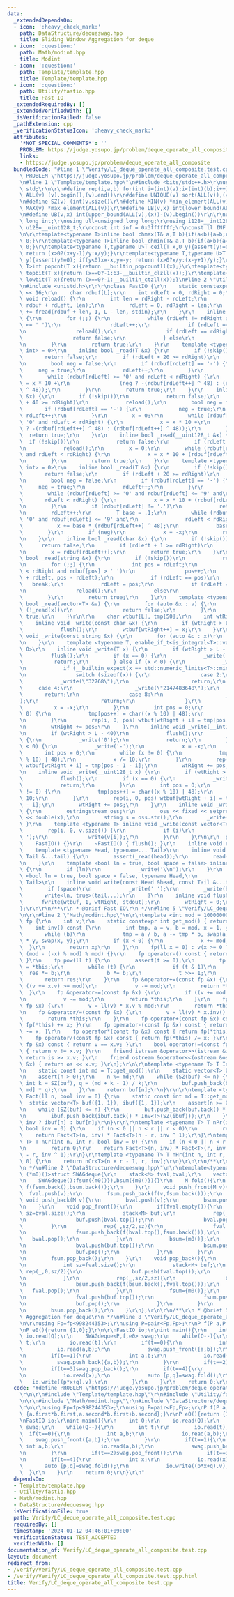 ```yaml
---
data:
  _extendedDependsOn:
  - icon: ':heavy_check_mark:'
    path: DataStructure/dequeswag.hpp
    title: Sliding Window Aggregation for deque
  - icon: ':question:'
    path: Math/modint.hpp
    title: Modint
  - icon: ':question:'
    path: Template/template.hpp
    title: Template/template.hpp
  - icon: ':question:'
    path: Utility/fastio.hpp
    title: Fast IO
  _extendedRequiredBy: []
  _extendedVerifiedWith: []
  _isVerificationFailed: false
  _pathExtension: cpp
  _verificationStatusIcon: ':heavy_check_mark:'
  attributes:
    '*NOT_SPECIAL_COMMENTS*': ''
    PROBLEM: https://judge.yosupo.jp/problem/deque_operate_all_composite
    links:
    - https://judge.yosupo.jp/problem/deque_operate_all_composite
  bundledCode: "#line 1 \"Verify/LC_deque_operate_all_composite.test.cpp\"\n#define\
    \ PROBLEM \"https://judge.yosupo.jp/problem/deque_operate_all_composite\"\r\n\r\
    \n#line 1 \"Template/template.hpp\"\n#include <bits/stdc++.h>\r\nusing namespace\
    \ std;\r\n\r\n#define rep(i,a,b) for(int i=(int)(a);i<(int)(b);i++)\r\n#define\
    \ ALL(v) (v).begin(),(v).end()\r\n#define UNIQUE(v) sort(ALL(v)),(v).erase(unique(ALL(v)),(v).end())\r\
    \n#define SZ(v) (int)v.size()\r\n#define MIN(v) *min_element(ALL(v))\r\n#define\
    \ MAX(v) *max_element(ALL(v))\r\n#define LB(v,x) int(lower_bound(ALL(v),(x))-(v).begin())\r\
    \n#define UB(v,x) int(upper_bound(ALL(v),(x))-(v).begin())\r\n\r\nusing ll=long\
    \ long int;\r\nusing ull=unsigned long long;\r\nusing i128=__int128_t;\r\nusing\
    \ u128=__uint128_t;\r\nconst int inf = 0x3fffffff;\r\nconst ll INF = 0x1fffffffffffffff;\r\
    \n\r\ntemplate<typename T>inline bool chmax(T& a,T b){if(a<b){a=b;return 1;}return\
    \ 0;}\r\ntemplate<typename T>inline bool chmin(T& a,T b){if(a>b){a=b;return 1;}return\
    \ 0;}\r\ntemplate<typename T,typename U>T ceil(T x,U y){assert(y!=0); if(y<0)x=-x,y=-y;\
    \ return (x>0?(x+y-1)/y:x/y);}\r\ntemplate<typename T,typename U>T floor(T x,U\
    \ y){assert(y!=0); if(y<0)x=-x,y=-y; return (x>0?x/y:(x-y+1)/y);}\r\ntemplate<typename\
    \ T>int popcnt(T x){return __builtin_popcountll(x);}\r\ntemplate<typename T>int\
    \ topbit(T x){return (x==0?-1:63-__builtin_clzll(x));}\r\ntemplate<typename T>int\
    \ lowbit(T x){return (x==0?-1:__builtin_ctzll(x));}\n#line 2 \"Utility/fastio.hpp\"\
    \n#include <unistd.h>\r\n\r\nclass FastIO {\r\n    static constexpr int L = 1\
    \ << 16;\r\n    char rdbuf[L];\r\n    int rdLeft = 0, rdRight = 0;\r\n    inline\
    \ void reload() {\r\n        int len = rdRight - rdLeft;\r\n        memmove(rdbuf,\
    \ rdbuf + rdLeft, len);\r\n        rdLeft = 0, rdRight = len;\r\n        rdRight\
    \ += fread(rdbuf + len, 1, L - len, stdin);\r\n    }\r\n    inline bool skip()\
    \ {\r\n        for (;;) {\r\n            while (rdLeft != rdRight and rdbuf[rdLeft]\
    \ <= ' ')\r\n                rdLeft++;\r\n            if (rdLeft == rdRight) {\r\
    \n                reload();\r\n                if (rdLeft == rdRight)\r\n    \
    \                return false;\r\n            } else\r\n                break;\r\
    \n        }\r\n        return true;\r\n    }\r\n    template <typename T, enable_if_t<is_integral<T>::value,\
    \ int> = 0>\r\n    inline bool _read(T &x) {\r\n        if (!skip())\r\n     \
    \       return false;\r\n        if (rdLeft + 20 >= rdRight)\r\n            reload();\r\
    \n        bool neg = false;\r\n        if (rdbuf[rdLeft] == '-') {\r\n       \
    \     neg = true;\r\n            rdLeft++;\r\n        }\r\n        x = 0;\r\n\
    \        while (rdbuf[rdLeft] >= '0' and rdLeft < rdRight) {\r\n            x\
    \ = x * 10 +\r\n                (neg ? -(rdbuf[rdLeft++] ^ 48) : (rdbuf[rdLeft++]\
    \ ^ 48));\r\n        }\r\n        return true;\r\n    }\r\n    inline bool _read(__int128_t\
    \ &x) {\r\n        if (!skip())\r\n            return false;\r\n        if (rdLeft\
    \ + 40 >= rdRight)\r\n            reload();\r\n        bool neg = false;\r\n \
    \       if (rdbuf[rdLeft] == '-') {\r\n            neg = true;\r\n           \
    \ rdLeft++;\r\n        }\r\n        x = 0;\r\n        while (rdbuf[rdLeft] >=\
    \ '0' and rdLeft < rdRight) {\r\n            x = x * 10 +\r\n                (neg\
    \ ? -(rdbuf[rdLeft++] ^ 48) : (rdbuf[rdLeft++] ^ 48));\r\n        }\r\n      \
    \  return true;\r\n    }\r\n    inline bool _read(__uint128_t &x) {\r\n      \
    \  if (!skip())\r\n            return false;\r\n        if (rdLeft + 40 >= rdRight)\r\
    \n            reload();\r\n        x = 0;\r\n        while (rdbuf[rdLeft] >= '0'\
    \ and rdLeft < rdRight) {\r\n            x = x * 10 + (rdbuf[rdLeft++] ^ 48);\r\
    \n        }\r\n        return true;\r\n    }\r\n    template <typename T, enable_if_t<is_floating_point<T>::value,\
    \ int> = 0>\r\n    inline bool _read(T &x) {\r\n        if (!skip())\r\n     \
    \       return false;\r\n        if (rdLeft + 20 >= rdRight)\r\n            reload();\r\
    \n        bool neg = false;\r\n        if (rdbuf[rdLeft] == '-') {\r\n       \
    \     neg = true;\r\n            rdLeft++;\r\n        }\r\n        x = 0;\r\n\
    \        while (rdbuf[rdLeft] >= '0' and rdbuf[rdLeft] <= '9' and\r\n        \
    \       rdLeft < rdRight) {\r\n            x = x * 10 + (rdbuf[rdLeft++] ^ 48);\r\
    \n        }\r\n        if (rdbuf[rdLeft] != '.')\r\n            return true;\r\
    \n        rdLeft++;\r\n        T base = .1;\r\n        while (rdbuf[rdLeft] >=\
    \ '0' and rdbuf[rdLeft] <= '9' and\r\n               rdLeft < rdRight) {\r\n \
    \           x += base * (rdbuf[rdLeft++] ^ 48);\r\n            base *= .1;\r\n\
    \        }\r\n        if (neg)\r\n            x = -x;\r\n        return true;\r\
    \n    }\r\n    inline bool _read(char &x) {\r\n        if (!skip())\r\n      \
    \      return false;\r\n        if (rdLeft + 1 >= rdRight)\r\n            reload();\r\
    \n        x = rdbuf[rdLeft++];\r\n        return true;\r\n    }\r\n    inline\
    \ bool _read(string &x) {\r\n        if (!skip())\r\n            return false;\r\
    \n        for (;;) {\r\n            int pos = rdLeft;\r\n            while (pos\
    \ < rdRight and rdbuf[pos] > ' ')\r\n                pos++;\r\n            x.append(rdbuf\
    \ + rdLeft, pos - rdLeft);\r\n            if (rdLeft == pos)\r\n             \
    \   break;\r\n            rdLeft = pos;\r\n            if (rdLeft == rdRight)\r\
    \n                reload();\r\n            else\r\n                break;\r\n\
    \        }\r\n        return true;\r\n    }\r\n    template <typename T> inline\
    \ bool _read(vector<T> &v) {\r\n        for (auto &x : v) {\r\n            if\
    \ (!_read(x))\r\n                return false;\r\n        }\r\n        return\
    \ true;\r\n    }\r\n\r\n    char wtbuf[L], tmp[50];\r\n    int wtRight = 0;\r\n\
    \    inline void _write(const char &x) {\r\n        if (wtRight > L - 32)\r\n\
    \            flush();\r\n        wtbuf[wtRight++] = x;\r\n    }\r\n    inline\
    \ void _write(const string &x) {\r\n        for (auto &c : x)\r\n            _write(c);\r\
    \n    }\r\n    template <typename T, enable_if_t<is_integral<T>::value, int> =\
    \ 0>\r\n    inline void _write(T x) {\r\n        if (wtRight > L - 32)\r\n   \
    \         flush();\r\n        if (x == 0) {\r\n            _write('0');\r\n  \
    \          return;\r\n        } else if (x < 0) {\r\n            _write('-');\r\
    \n            if (__builtin_expect(x == std::numeric_limits<T>::min(), 0)) {\r\
    \n                switch (sizeof(x)) {\r\n                case 2:\r\n        \
    \            _write(\"32768\");\r\n                    return;\r\n           \
    \     case 4:\r\n                    _write(\"2147483648\");\r\n             \
    \       return;\r\n                case 8:\r\n                    _write(\"9223372036854775808\"\
    );\r\n                    return;\r\n                }\r\n            }\r\n  \
    \          x = -x;\r\n        }\r\n        int pos = 0;\r\n        while (x !=\
    \ 0) {\r\n            tmp[pos++] = char((x % 10) | 48);\r\n            x /= 10;\r\
    \n        }\r\n        rep(i, 0, pos) wtbuf[wtRight + i] = tmp[pos - 1 - i];\r\
    \n        wtRight += pos;\r\n    }\r\n    inline void _write(__int128_t x) {\r\
    \n        if (wtRight > L - 40)\r\n            flush();\r\n        if (x == 0)\
    \ {\r\n            _write('0');\r\n            return;\r\n        } else if (x\
    \ < 0) {\r\n            _write('-');\r\n            x = -x;\r\n        }\r\n \
    \       int pos = 0;\r\n        while (x != 0) {\r\n            tmp[pos++] = char((x\
    \ % 10) | 48);\r\n            x /= 10;\r\n        }\r\n        rep(i, 0, pos)\
    \ wtbuf[wtRight + i] = tmp[pos - 1 - i];\r\n        wtRight += pos;\r\n    }\r\
    \n    inline void _write(__uint128_t x) {\r\n        if (wtRight > L - 40)\r\n\
    \            flush();\r\n        if (x == 0) {\r\n            _write('0');\r\n\
    \            return;\r\n        }\r\n        int pos = 0;\r\n        while (x\
    \ != 0) {\r\n            tmp[pos++] = char((x % 10) | 48);\r\n            x /=\
    \ 10;\r\n        }\r\n        rep(i, 0, pos) wtbuf[wtRight + i] = tmp[pos - 1\
    \ - i];\r\n        wtRight += pos;\r\n    }\r\n    inline void _write(double x)\
    \ {\r\n        ostringstream oss;\r\n        oss << fixed << setprecision(15)\
    \ << double(x);\r\n        string s = oss.str();\r\n        _write(s);\r\n   \
    \ }\r\n    template <typename T> inline void _write(const vector<T> &v) {\r\n\
    \        rep(i, 0, v.size()) {\r\n            if (i)\r\n                _write('\
    \ ');\r\n            _write(v[i]);\r\n        }\r\n    }\r\n\r\n  public:\r\n\
    \    FastIO() {}\r\n    ~FastIO() { flush(); }\r\n    inline void read() {}\r\n\
    \    template <typename Head, typename... Tail>\r\n    inline void read(Head &head,\
    \ Tail &...tail) {\r\n        assert(_read(head));\r\n        read(tail...);\r\
    \n    }\r\n    template <bool ln = true, bool space = false> inline void write()\
    \ {\r\n        if (ln)\r\n            _write('\\n');\r\n    }\r\n    template\
    \ <bool ln = true, bool space = false, typename Head,\r\n              typename...\
    \ Tail>\r\n    inline void write(const Head &head, const Tail &...tail) {\r\n\
    \        if (space)\r\n            _write(' ');\r\n        _write(head);\r\n \
    \       write<ln, true>(tail...);\r\n    }\r\n    inline void flush() {\r\n  \
    \      fwrite(wtbuf, 1, wtRight, stdout);\r\n        wtRight = 0;\r\n    }\r\n\
    };\r\n\r\n/**\r\n * @brief Fast IO\r\n */\n#line 5 \"Verify/LC_deque_operate_all_composite.test.cpp\"\
    \n\r\n#line 2 \"Math/modint.hpp\"\n\r\ntemplate <int mod = 1000000007> struct\
    \ fp {\r\n    int v;\r\n    static constexpr int get_mod() { return mod; }\r\n\
    \    int inv() const {\r\n        int tmp, a = v, b = mod, x = 1, y = 0;\r\n \
    \       while (b)\r\n            tmp = a / b, a -= tmp * b, swap(a, b), x -= tmp\
    \ * y, swap(x, y);\r\n        if (x < 0) {\r\n            x += mod;\r\n      \
    \  }\r\n        return x;\r\n    }\r\n    fp(ll x = 0) : v(x >= 0 ? x % mod :\
    \ (mod - (-x) % mod) % mod) {}\r\n    fp operator-() const { return fp() - *this;\
    \ }\r\n    fp pow(ll t) {\r\n        assert(t >= 0);\r\n        fp res = 1, b\
    \ = *this;\r\n        while (t) {\r\n            if (t & 1)\r\n              \
    \  res *= b;\r\n            b *= b;\r\n            t >>= 1;\r\n        }\r\n \
    \       return res;\r\n    }\r\n    fp &operator+=(const fp &x) {\r\n        if\
    \ ((v += x.v) >= mod)\r\n            v -= mod;\r\n        return *this;\r\n  \
    \  }\r\n    fp &operator-=(const fp &x) {\r\n        if ((v += mod - x.v) >= mod)\r\
    \n            v -= mod;\r\n        return *this;\r\n    }\r\n    fp &operator*=(const\
    \ fp &x) {\r\n        v = ll(v) * x.v % mod;\r\n        return *this;\r\n    }\r\
    \n    fp &operator/=(const fp &x) {\r\n        v = ll(v) * x.inv() % mod;\r\n\
    \        return *this;\r\n    }\r\n    fp operator+(const fp &x) const { return\
    \ fp(*this) += x; }\r\n    fp operator-(const fp &x) const { return fp(*this)\
    \ -= x; }\r\n    fp operator*(const fp &x) const { return fp(*this) *= x; }\r\n\
    \    fp operator/(const fp &x) const { return fp(*this) /= x; }\r\n    bool operator==(const\
    \ fp &x) const { return v == x.v; }\r\n    bool operator!=(const fp &x) const\
    \ { return v != x.v; }\r\n    friend istream &operator>>(istream &is, fp &x) {\
    \ return is >> x.v; }\r\n    friend ostream &operator<<(ostream &os, const fp\
    \ &x) { return os << x.v; }\r\n};\r\n\r\ntemplate <typename T> T Inv(ll n) {\r\
    \n    static const int md = T::get_mod();\r\n    static vector<T> buf({0, 1});\r\
    \n    assert(n > 0);\r\n    n %= md;\r\n    while (SZ(buf) <= n) {\r\n       \
    \ int k = SZ(buf), q = (md + k - 1) / k;\r\n        buf.push_back(buf[k * q -\
    \ md] * q);\r\n    }\r\n    return buf[n];\r\n}\r\n\r\ntemplate <typename T> T\
    \ Fact(ll n, bool inv = 0) {\r\n    static const int md = T::get_mod();\r\n  \
    \  static vector<T> buf({1, 1}), ibuf({1, 1});\r\n    assert(n >= 0 and n < md);\r\
    \n    while (SZ(buf) <= n) {\r\n        buf.push_back(buf.back() * SZ(buf));\r\
    \n        ibuf.push_back(ibuf.back() * Inv<T>(SZ(ibuf)));\r\n    }\r\n    return\
    \ inv ? ibuf[n] : buf[n];\r\n}\r\n\r\ntemplate <typename T> T nPr(int n, int r,\
    \ bool inv = 0) {\r\n    if (n < 0 || n < r || r < 0)\r\n        return 0;\r\n\
    \    return Fact<T>(n, inv) * Fact<T>(n - r, inv ^ 1);\r\n}\r\ntemplate <typename\
    \ T> T nCr(int n, int r, bool inv = 0) {\r\n    if (n < 0 || n < r || r < 0)\r\
    \n        return 0;\r\n    return Fact<T>(n, inv) * Fact<T>(r, inv ^ 1) * Fact<T>(n\
    \ - r, inv ^ 1);\r\n}\r\ntemplate <typename T> T nHr(int n, int r, bool inv =\
    \ 0) {\r\n    return nCr<T>(n + r - 1, r, inv);\r\n}\r\n\r\n/**\r\n * @brief Modint\r\
    \n */\n#line 2 \"DataStructure/dequeswag.hpp\"\n\r\ntemplate<typename M,M (*f)(M,M),M\
    \ (*m0)()>struct SWAGdeque{\r\n    stack<M> fval,bval;\r\n    vector<M> fsum,bsum;\r\
    \n    SWAGdeque():fsum({m0()}),bsum({m0()}){}\r\n    M fold(){\r\n        return\
    \ f(fsum.back(),bsum.back());\r\n    }\r\n    void push_front(M v){\r\n      \
    \  fval.push(v);\r\n        fsum.push_back(f(v,fsum.back()));\r\n    }\r\n   \
    \ void push_back(M v){\r\n        bval.push(v);\r\n        bsum.push_back(f(bsum.back(),v));\r\
    \n    }\r\n    void pop_front(){\r\n        if(fval.empty()){\r\n            int\
    \ sz=bval.size();\r\n            stack<M> buf;\r\n            rep(_,0,sz/2){\r\
    \n                buf.push(bval.top());\r\n                bval.pop();\r\n   \
    \         }\r\n            rep(_,sz/2,sz){\r\n                fval.push(bval.top());\r\
    \n                fsum.push_back(f(bval.top(),fsum.back()));\r\n             \
    \   bval.pop();\r\n            }\r\n            bsum={m0()};\r\n            while(!buf.empty()){\r\
    \n                bval.push(buf.top());\r\n                bsum.push_back(f(bsum.back(),buf.top()));\r\
    \n                buf.pop();\r\n            }\r\n        }\r\n        fval.pop();\r\
    \n        fsum.pop_back();\r\n    }\r\n    void pop_back(){\r\n        if(bval.empty()){\r\
    \n            int sz=fval.size();\r\n            stack<M> buf;\r\n           \
    \ rep(_,0,sz/2){\r\n                buf.push(fval.top());\r\n                fval.pop();\r\
    \n            }\r\n            rep(_,sz/2,sz){\r\n                bval.push(fval.top());\r\
    \n                bsum.push_back(f(bsum.back(),fval.top()));\r\n             \
    \   fval.pop();\r\n            }\r\n            fsum={m0()};\r\n            while(!buf.empty()){\r\
    \n                fval.push(buf.top());\r\n                fsum.push_back(f(buf.top(),fsum.back()));\r\
    \n                buf.pop();\r\n            }\r\n        }\r\n        bval.pop();\r\
    \n        bsum.pop_back();\r\n    }\r\n};\r\n\r\n/**\r\n * @brief Sliding Window\
    \ Aggregation for deque\r\n */\n#line 8 \"Verify/LC_deque_operate_all_composite.test.cpp\"\
    \n\r\nusing Fp=fp<998244353>;\r\nusing P=pair<Fp,Fp>;\r\nP f(P a,P b){return {a.first*b.first,a.second*b.first+b.second};}\r\
    \nP e0(){return {1,0};}\r\n\r\nFastIO io;\r\nint main(){\r\n    int Q;\r\n   \
    \ io.read(Q);\r\n    SWAGdeque<P,f,e0> swag;\r\n    while(Q--){\r\n        int\
    \ t;\r\n        io.read(t);\r\n        if(t==0){\r\n            int a,b;\r\n \
    \           io.read(a,b);\r\n            swag.push_front({a,b});\r\n        }\r\
    \n        if(t==1){\r\n            int a,b;\r\n            io.read(a,b);\r\n \
    \           swag.push_back({a,b});\r\n        }\r\n        if(t==2)swag.pop_front();\r\
    \n        if(t==3)swag.pop_back();\r\n        if(t==4){\r\n            int x;\r\
    \n            io.read(x);\r\n            auto [p,q]=swag.fold();\r\n         \
    \   io.write((p*x+q).v);\r\n        }\r\n    }\r\n    return 0;\r\n}\r\n"
  code: "#define PROBLEM \"https://judge.yosupo.jp/problem/deque_operate_all_composite\"\
    \r\n\r\n#include \"Template/template.hpp\"\r\n#include \"Utility/fastio.hpp\"\r\
    \n\r\n#include \"Math/modint.hpp\"\r\n#include \"DataStructure/dequeswag.hpp\"\
    \r\n\r\nusing Fp=fp<998244353>;\r\nusing P=pair<Fp,Fp>;\r\nP f(P a,P b){return\
    \ {a.first*b.first,a.second*b.first+b.second};}\r\nP e0(){return {1,0};}\r\n\r\
    \nFastIO io;\r\nint main(){\r\n    int Q;\r\n    io.read(Q);\r\n    SWAGdeque<P,f,e0>\
    \ swag;\r\n    while(Q--){\r\n        int t;\r\n        io.read(t);\r\n      \
    \  if(t==0){\r\n            int a,b;\r\n            io.read(a,b);\r\n        \
    \    swag.push_front({a,b});\r\n        }\r\n        if(t==1){\r\n           \
    \ int a,b;\r\n            io.read(a,b);\r\n            swag.push_back({a,b});\r\
    \n        }\r\n        if(t==2)swag.pop_front();\r\n        if(t==3)swag.pop_back();\r\
    \n        if(t==4){\r\n            int x;\r\n            io.read(x);\r\n     \
    \       auto [p,q]=swag.fold();\r\n            io.write((p*x+q).v);\r\n      \
    \  }\r\n    }\r\n    return 0;\r\n}\r\n"
  dependsOn:
  - Template/template.hpp
  - Utility/fastio.hpp
  - Math/modint.hpp
  - DataStructure/dequeswag.hpp
  isVerificationFile: true
  path: Verify/LC_deque_operate_all_composite.test.cpp
  requiredBy: []
  timestamp: '2024-01-12 04:46:01+09:00'
  verificationStatus: TEST_ACCEPTED
  verifiedWith: []
documentation_of: Verify/LC_deque_operate_all_composite.test.cpp
layout: document
redirect_from:
- /verify/Verify/LC_deque_operate_all_composite.test.cpp
- /verify/Verify/LC_deque_operate_all_composite.test.cpp.html
title: Verify/LC_deque_operate_all_composite.test.cpp
---
```

